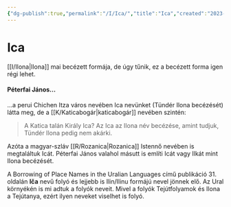 ```yaml
---
{"dg-publish":true,"permalink":"/I/Ica/","title":"Ica","created":"2023-11-14T03:26","updated":"2024-10-25T21:54"}
---
```



# Ica

[[I/Ilona\|Ilona]] mai becézett formája, de úgy tűnik, ez a becézett forma igen régi lehet.  

#### Péterfai János...

...a perui Chichen Itza város nevében Ica nevünket (Tündér Ilona becézését) látta meg, de a [[K/Katicabogár\|katicabogár]] nevében szintén:  
> A Katica talán Király Ica? Az Ica az Ilona név becézése, amint tudjuk, Tündér Ilona pedig nem akárki.  

Azóta a magyar-szláv [[R/Rozanica\|Rozanica]] Istennő nevében is megtaláltuk Icát. Péterfai János valahol másutt is említi Icát vagy Ilkát mint Ilona becézését.  

A Borrowing of Place Names in the Uralian Languages című publikáció 31. oldalán **Iča** nevű folyó és lejjebb is Ilin/Ilinu formájú nevel jönnek elő. Az Ural környékén is mi adtuk a folyók neveit. Mivel a folyók Tejútfolyamok és Ilona a Tejútanya, ezért ilyen neveket viselhet is folyó.  
